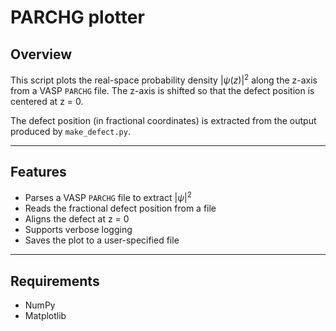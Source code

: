 # PARCHG plotter

## Overview

This script plots the real-space probability density  $|\psi(z)|^2$ along the z-axis from a VASP `PARCHG` file. The z-axis is shifted so that the defect position is centered at  z = 0.

The defect position (in fractional coordinates) is extracted from the output produced by `make_defect.py`.

---

## Features

- Parses a VASP `PARCHG` file to extract  $|\psi|^2$ 
- Reads the fractional defect position from a file
- Aligns the defect at z = 0
- Supports verbose logging
- Saves the plot to a user-specified file

---

## Requirements
- NumPy
- Matplotlib
